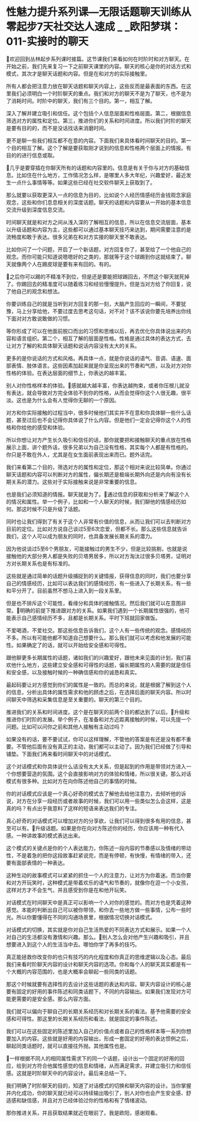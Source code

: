 # 性魅力提升系列课—无限话题聊天训练从零起步7天社交达人速成 _ _欧阳梦琪：011-实接时的聊天

🎼欢迎回到丛林起步系列课时接篇。这节课我们来看如何在时阶时和对方聊天。在开始之前，我们先来复习一下之前聊天课里的内容。聊天的核心是你的对话方式和模式，其次才是聊天话题和内容。但是在和对方的实际接触里。

所有人都会把注意力放在聊天话题和聊天内容上，这些反而是最表面的东西。在这里我们必须明白一个时阶聊天的重点。我们和对方的聊天不是为了聊天，也不是为了消耗时间。时阶中的聊天，我们有三个目的。第一，相互了解。

深入了解并建立吸引和信任。这个包括个人信息层面和性格层面。第二，根据信息筛选对方的属性和定位。第三，推进你们的关系和时间进度。所以我们时阶的聊天是要有目的的，而不是没话找话来消磨时间。

更不是聊一些我们相互都不在意的内容。下面我们来具体看时间聊天的目的。第一个目的相互了解。这个了解是要获取刚才说到的信息和性格两个层面上的情报。有目的的进行信息或取。

🎼几乎是要穿插在你聊天所有的话题和内容里的。信息是有关于你与对方的基础信息。比如住在什么地方，工作情况怎么样，是哪里人多大年纪，兴趣爱好，最近发生一点什么事情等等。如果这些已经在社交软件聊天上获取到了。

那么就要以获取更深入一点的信息为目的，比如说个人经历情感经历金钱观念家庭观念，这些和你们息息相关的深度话题。聊天的话题和内容要从一开始的基本信息交流升级到深度信息交流。

时间聊天就是和对方之间从浅入深的了解相互的信息，所以在信息交流层面，基本以升级话题和内容为主，这些都可以通过基本聊天技巧来达到，期间需要注意的是流畅度和敢于表达。很多兄弟在和对方实接的聊天里不敢表达。

比如你问了一个问题，开启了一个新话题，对方回复你了，甚至给了一个他自己的观念。而你可能只知道说嗯嗯好的之类的，那就等于这个球踢到你这就结束了。聊天就像两个人在踢皮球是要有来有回的。有的。

🎼之后你可以踢的不精准不到位，但是还是要能把球踢回去，不然这个聊天就死掉了。你踢回去的精准度可以随着练习和经验慢慢提升。但是当对方给了你回复，说了他自己的观念和想法。

你要训练自己的就是当听到对方回复的那一刻，大脑产生回应的一瞬间，不要犹豫，马上分享给他，不要过度去思考这句话，对不对？该不该说你要先培养出你线下面对对方敢说敢做的习惯。

等你形成了可以在他面前脱口而出的习惯和思维以后，再去优化你具体说出来的内容和语言组织。第二个，相互了解的层面是性格。性格是通过具体的表达方式，去让对方了解的和具体聊天话题和说话内容没有太大的关系。

更多的是你说话的方式和风格。再具体一点，就是你说话的语气、音调、语速、面部表情、肢体语言。这些因素加起来就是你呈现出来的节奏和气质，以及对方对你性格的体验。在表达层面的细节上，你表达的越丰富。

别人对你性格样本的体验。🎼感就越大越丰富，你表达越拘束，或者你压根儿就没有表达，就会导致对方完全体验不到你的性格，从而会觉得你这个人很无趣，很平淡。这也是为什么会有人觉得你无聊的一个原因。

对方和你实际接触的过程当中，很多时候他们其实并不在意和你具体聊一些什么话题，甚至过后也不会记得你具体说了什么内容。但是他们一定会记得你这个人的性格和你给他的感受和体验。

所以你想让对方产生长久吸引和信任的话，那你就要把和接触聊天的重点放在性格展示上面，讲个题外话，很多兄弟以为自己没有性格，其实每个人都是有性格的。你只是不敢在外人，尤其是在女生面前表现出来而已。题外话完。

我们来看第二个目的，筛选对方的属性和定位，那这个相对来说比较简单。你通过聊天话题和内容可以判断对方的属性，偏长期还是极端长期外向还是内向有没有长期关系的潜力。这些对于实际接触来说是非常重要的信息。

也是我们必须知道的情报。聊天就是为了。🎼通过信息的获取和分析来了解这个人的情况和属性。举一个例子，比如和一个人聊天的时候，我们聊他的情感经历如何。那这时候不只是升级了话题。

同时也让我们得到了有关于这个人非常有价值的信息，从而让我们可以去判断对方目前的定位。比如对方说自己谈过5至6次恋爱，但都不长。那么这些信息就告诉我们，这个人可以成为朋友的同时，也具备发展长期关系的潜力。

因为他说谈过5至6个男朋友，可能接触过的男生不少，但是比较挑剔，也就是说接触他的大部分男人都是失败的贝塔男居多，所以对方淘汰过很多贝塔男，证明对方对长期关系也是有标准的。

这些就是通过简单的话题升级捕捉到的关键情报，获得信息的同时，我们也要分享自己的情感经历，比如可以表达我们的感情经历，有一些进入了长期关系，有一些和平分开了。目前虽然不想马上进入到一段关系里。

但是也不排斥这个可能性，看缘分和具体的接触情况。然后我们就可以在意图非常。🎼明确的前提下推进跟对方的关系。如果我们遇到一个长期属性很强的，他可能表示自己感情经历不多，且都是长期关系。平时下班就回家做饭。

不爱喝酒，不爱社交。那这些信息告诉我们，这个人有一些传统的观念。感情经历不多。所以有可能他都不知道自己想要什么。那么我们就可以考虑和他发展的可能性。如果确定了的话，就可以开始给安全感和可得性。

跟他聊更多长期属性的话题，诸如我们的兴趣爱好，跟他未来见面的计划，我们喜欢他什么地方，这些建立安全感和可得性的话题，偏长期属性的人需要的就是信任和安全感，以及接触时候的一种确信感和你的诚恳和真实。

最起码要让对方感觉到你们的属性是一致的。而总的来说，就是根据了解到这个人的信息，分析出具体的属性需求和他的顾虑之后，在选择后面的聊天内容。所以时间聊天中筛选和采集信息是至关重要的。聊天的第三个目的。

推进我们的关系和时间进度。这个是在聊天的前两个目的都达到了以后。🎼升级和推进你们时阶的发展。举个例子，在准备和对方近距离接触的时候，可以先提一个问题。比如可以问你之前和其他人接触有主动过吗？

如果没有的话，要不要试试，你可以这样理解，不管他的答案是有还是没有都不重要。不管他后面有没有真正的主动，我们都可以主动了。因为我们已经做了引导和铺垫。下面我们再来看时间聊天中的对话模式。

这个对话模式和你具体说什么话没有太大关系，但是起到的作用是带领对方进入一个你想要营造的氛围。这个会直接影响对方的体验和情绪，所以很关键。那么对话模式有很多种。比如对方在向你陈述他自己的事情的时候。

你的对话模式应该是一个真心好奇的模式去了解他去给他注意力，去倾听他的诉说，对方在分享一段经历或者故事的时候，我们可以用一些类似怎么会这样，这是真的吗？有点出乎我意料了这样的短语来表达我们的专注。

真心好奇的对话模式可以增加对方的分享欲，让我们可以得到很多有用的信息，甚至可以有。🎼升级话题。如果是你在向对方陈述你的经历，你应该用一种有代入感。一种讲故事的模式表达出来。

这个模式的关键点是你的个人表达能力，你陈述一段内容的节奏感以及情绪的带动性，不是着急的把你这段故事赶紧说完，而是有停顿，有快慢，有情绪的带入，还要有面部表情的一种表达。

这种生动的故事模式可以紧紧的抓住一个人的注意力，让对方为你着迷。而当你要和对方开玩笑时，这种模式是带着欢乐的语气和节奏的，就像你在逗一个小女孩，这样对方才不会生气，并且感受到你是在和他开玩笑。

对话模式在时间聊天中是真正可以影响一个人对你的感觉的。而对方也是凭着这种感觉。本能的判断出自己可以被你带领，和你去一些地方做一些事情，公布一些时光。所以你要懂得在不同的沟通场景里，根据情况切换对话模式。

对话模式的切换，其实就是你对自己生活热爱的不同表达方式和展示。如果一个人对自己的生活都没有激情和兴趣。那么。🎼别人怎么会对他产生兴趣和吸引，并且想要进入到这个人的生活当中去。哪怕你学了再多的技巧。

真正能拯救你改变你的也只有技巧的内化程度和你真正的思维逻辑以及心态。最后我们来看时阶聊天内容的设计和聊天内容的选项。你和每个人的聊天其实都是有一个大概的内容范围的，也是大概率会聊起一些同类的话题。

那这个时候就要有选择性的去设计这些话题的表达和内容。聊天内容设计的核心是要有固定的好用的事件陈述和同类话题下，不同的内容输出。如果我们发现对方可能更需要的是安全感。那么内容方面。

我们就可以偏向于聊自己的长期关系经历和对长期关系的看法。基予他需要的安全感和可得性。那这里的长期关系经历和看法，就是固定的事件陈述。

我们可以在这些固定的陈述里加入自己的价值点或者自己的性格样本等一系列你想要加入的内容。这些就是好用的内容输出，形成一套固定的好用的表达惯例之后，聊起同类话题时，就可以直接往外抛。其他属性也是。

🎼一样根据不同人的相同属性需求下的同一个话题，设计出一个固定的好用的回应，给到对方符合他属性感觉的信息和情绪，从而满足需求，并建立吸引力和信任感。这就是时阶聊天中的内容设计。最后来总结一下。

我们明确了时阶聊天的目的，知道了对话模式的切换和聊天内容的设计。当你掌握并内化成功，你的聊天就已经可以持续输出吸引了，别人对你也会产生安全感、舒适感和缺信感，并且对方已经体验过你的性格和有了情绪波动。

那你推进关系，并且获取结果就近在眼前了。我是欧阳，感谢观看。